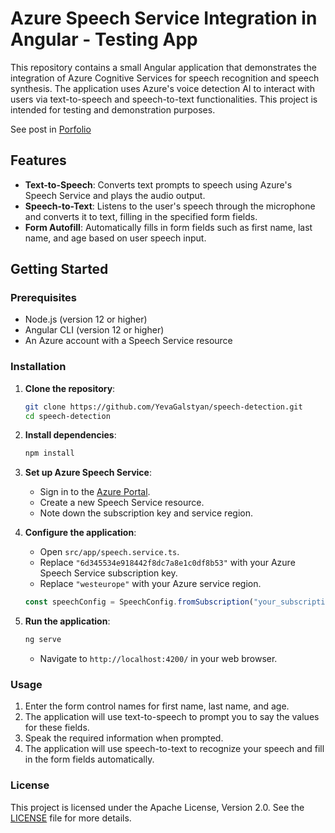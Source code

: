 # Azure Speech Service Integration in Angular - Testing App

This repository contains a small Angular application that demonstrates the integration of Azure Cognitive Services for speech recognition and speech synthesis. The application uses Azure's voice detection AI to interact with users via text-to-speech and speech-to-text functionalities. This project is intended for testing and demonstration purposes.

See post in [Porfolio](https://yeva-galstyan.vercel.app/work/1)

## Features

- **Text-to-Speech**: Converts text prompts to speech using Azure's Speech Service and plays the audio output.
- **Speech-to-Text**: Listens to the user's speech through the microphone and converts it to text, filling in the specified form fields.
- **Form Autofill**: Automatically fills in form fields such as first name, last name, and age based on user speech input.

## Getting Started

### Prerequisites

- Node.js (version 12 or higher)
- Angular CLI (version 12 or higher)
- An Azure account with a Speech Service resource

### Installation

1. **Clone the repository**:
    ```bash
    git clone https://github.com/YevaGalstyan/speech-detection.git
    cd speech-detection
    ```

2. **Install dependencies**:
    ```bash
    npm install
    ```

3. **Set up Azure Speech Service**:
    - Sign in to the [Azure Portal](https://portal.azure.com/).
    - Create a new Speech Service resource.
    - Note down the subscription key and service region.

4. **Configure the application**:
    - Open `src/app/speech.service.ts`.
    - Replace `"6d345534e918442f8dc7a8e1c0df8b53"` with your Azure Speech Service subscription key.
    - Replace `"westeurope"` with your Azure service region.

    ```typescript
    const speechConfig = SpeechConfig.fromSubscription("your_subscription_key", "your_service_region");
    ```

5. **Run the application**:
    ```bash
    ng serve
    ```
    - Navigate to `http://localhost:4200/` in your web browser.

### Usage

1. Enter the form control names for first name, last name, and age.
2. The application will use text-to-speech to prompt you to say the values for these fields.
3. Speak the required information when prompted.
4. The application will use speech-to-text to recognize your speech and fill in the form fields automatically.

### License

This project is licensed under the Apache License, Version 2.0. See the [LICENSE](LICENSE) file for more details.
